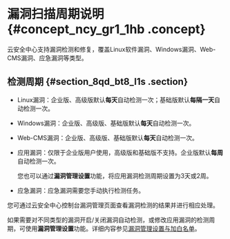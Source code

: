 # 漏洞扫描周期说明 {#concept_ncy_gr1_1hb .concept}

云安全中心支持漏洞检测和修复，覆盖Linux软件漏洞、Windows漏洞、Web-CMS漏洞、应急漏洞等类型。

## 检测周期 {#section_8qd_bt8_l1s .section}

-   Linux漏洞：企业版、高级版默认**每天**自动检测一次；基础版默认**每隔一天**自动检测一次。
-   Windows漏洞：企业版、高级版、基础版默认**每天**自动检测一次。
-   Web-CMS漏洞：企业版、高级版、基础版默认**每天**自动检测一次。
-   应用漏洞：仅限于企业版用户使用，高级版和基础版不支持。企业版默认**每周**自动检测一次。

    您也可以通过**漏洞管理设置**功能，将应用漏洞检测周期设置为3天或2周。

-   应急漏洞：应急漏洞需要您手动执行检测任务。

您可通过云安全中心控制台漏洞管理页面查看漏洞检测的结果并进行相应处理。

如果需要对不同类型的漏洞开启/关闭漏洞自动检测，或修改应用漏洞的检测周期，可使用**漏洞管理设置**功能。详细内容参见[漏洞管理设置与加白名单](../../../../intl.zh-CN/用户指南/漏洞管理/漏洞管理设置与加白名单.md#)。


